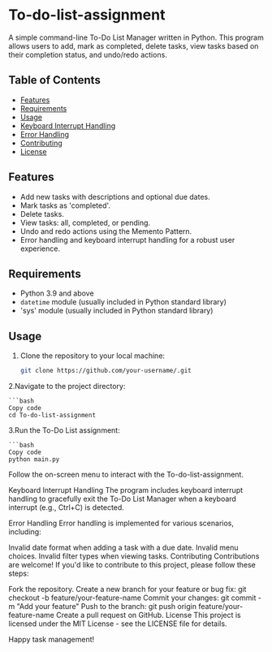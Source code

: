 # To-do-list-assignment


A simple command-line To-Do List Manager written in Python. This program allows users to add, mark as completed, delete tasks, view tasks based on their completion status, and undo/redo actions.

## Table of Contents

- [Features](#features)
- [Requirements](#requirements)
- [Usage](#usage)
- [Keyboard Interrupt Handling](#keyboard-interrupt-handling)
- [Error Handling](#error-handling)
- [Contributing](#contributing)
- [License](#license)

## Features

- Add new tasks with descriptions and optional due dates.
- Mark tasks as 'completed'.
- Delete tasks.
- View tasks: all, completed, or pending.
- Undo and redo actions using the Memento Pattern.
- Error handling and keyboard interrupt handling for a robust user experience.

## Requirements

- Python 3.9 and above
- `datetime` module (usually included in Python standard library)
- 'sys' module (usually included in Python standard library)

## Usage

1. Clone the repository to your local machine:

   ```bash
   git clone https://github.com/your-username/.git

2.Navigate to the project directory:

    ```bash
    Copy code
    cd To-do-list-assignment
3.Run the To-Do List assignment:

    ```bash
    Copy code
    python main.py
Follow the on-screen menu to interact with the To-do-list-assignment.

Keyboard Interrupt Handling
The program includes keyboard interrupt handling to gracefully exit the To-Do List Manager when a keyboard interrupt (e.g., Ctrl+C) is detected.

Error Handling
Error handling is implemented for various scenarios, including:

Invalid date format when adding a task with a due date.
Invalid menu choices.
Invalid filter types when viewing tasks.
Contributing
Contributions are welcome! If you'd like to contribute to this project, please follow these steps:

Fork the repository.
Create a new branch for your feature or bug fix: git checkout -b feature/your-feature-name
Commit your changes: git commit -m "Add your feature"
Push to the branch: git push origin feature/your-feature-name
Create a pull request on GitHub.
License
This project is licensed under the MIT License - see the LICENSE file for details.

Happy task management!
